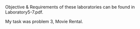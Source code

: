 Objective & Requirements of these laboratories can be found in Laboratory5-7.pdf.

My task was problem 3, Movie Rental.
